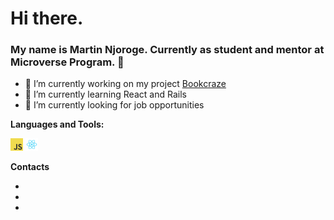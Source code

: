 # Hi there. 
### My name is Martin Njoroge. Currently as student and mentor at Microverse Program. 👋

- 🔭 I’m currently working on my project [Bookcraze](https://secure-brook-97667.herokuapp.com)
- 🌱 I’m currently learning React and Rails
- 👯 I’m currently looking for job opportunities

**Languages and Tools:**  

<code><img height="20" src="https://raw.githubusercontent.com/github/explore/80688e429a7d4ef2fca1e82350fe8e3517d3494d/topics/javascript/javascript.png"></code>
<code><img height="20" src="https://raw.githubusercontent.com/github/explore/80688e429a7d4ef2fca1e82350fe8e3517d3494d/topics/react/react.png"></code>

**Contacts**
- [twitter]: https://twitter.com/NjoroKaris
- [linkedin]: https://www.linkedin.com/in/martin-kariuki-njoroge/
- [hackernoon]: https://hackernoon.com/u/maritn
